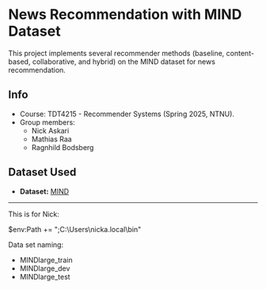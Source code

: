 # News Recommendation with MIND Dataset

This project implements several recommender methods (baseline, content-based, collaborative, and hybrid) on the MIND dataset for news recommendation.

## Info

- Course: TDT4215 - Recommender Systems (Spring 2025, NTNU).
- Group members:
  - Nick Askari
  - Mathias Raa
  - Ragnhild Bodsberg

## Dataset Used

- **Dataset:** [MIND](https://msnews.github.io/)

--------------------------------------------------------------------
This is for Nick:

$env:Path += ";C:\Users\nicka\.local\bin"

Data set naming:

- MINDlarge_train
- MINDlarge_dev
- MINDlarge_test
